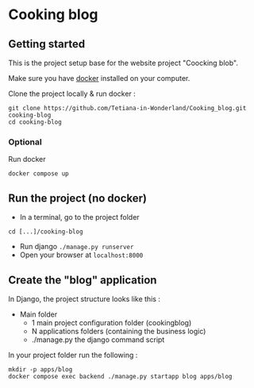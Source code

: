 # Cooking blog

## Getting started

This is the project setup base for the website project "Coocking blob".

Make sure you have [docker](https://docs.docker.com/engine/install/) installed on your computer.

Clone the project locally & run docker :

```
git clone https://github.com/Tetiana-in-Wonderland/Cooking_blog.git cooking-blog
cd cooking-blog
```

### Optional
Run docker
```
docker compose up
```


## Run the project (no docker)
* In a terminal, go to the project folder
```
cd [...]/cooking-blog
```
* Run django
```./manage.py runserver```
* Open your browser at `localhost:8000`


## Create the "blog" application

In Django, the project structure looks like this :
* Main folder
  * 1 main project configuration folder (cookingblog)
  * N applications folders (containing the business logic)
  * ./manage.py the django command script

In your project folder run the following :
```
mkdir -p apps/blog
docker compose exec backend ./manage.py startapp blog apps/blog
```